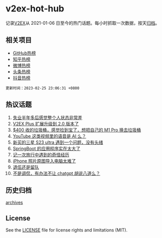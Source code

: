 # v2ex-hot-hub

 记录[V2EX](https://www.v2ex.com/)从 2021-01-06 日至今的热门话题。每小时抓取一次数据，按天[归档](archives)。
 
 ## 相关项目

- [GitHub热榜](https://github.com/lonnyzhang423/github-hot-hub)
- [知乎热榜](https://github.com/lonnyzhang423/zhihu-hot-hub)
- [微博热榜](https://github.com/lonnyzhang423/weibo-hot-hub)
- [头条热榜](https://github.com/lonnyzhang423/toutiao-hot-hub)
- [抖音热榜](https://github.com/lonnyzhang423/douyin-hot-hub)


 `更新时间：2023-02-25 23:06:31 +0800`

## 热议话题

1. [失业半年多后感觉整个人状态非常差](https://www.v2ex.com/t/919045)
1. [V2EX Plus 扩展升级到 2.0 版本了](https://www.v2ex.com/t/919083)
1. [$400 收的垃圾桶，感觉捡到宝了，想把自己的 M1 Pro 换去垃圾桶](https://www.v2ex.com/t/919050)
1. [YouTube 这类视频里的语音是 AI 么？](https://www.v2ex.com/t/919096)
1. [新买的三星 S23 ultra 遇到一个问题，没有头绪](https://www.v2ex.com/t/919070)
1. [SpringBoot 的应用程序实在太大了](https://www.v2ex.com/t/919133)
1. [记一次旅行中遇到的奇怪经历](https://www.v2ex.com/t/919054)
1. [iPhone 照片原图导入电脑太难了](https://www.v2ex.com/t/919091)
1. [退伍还是留队](https://www.v2ex.com/t/919165)
1. [不是调侃，有办法不让 chatgpt 胡说八道么？](https://www.v2ex.com/t/919068)

## 历史归档

[archives](archives)

## License

See the [LICENSE](LICENSE) file for license rights and limitations (MIT).
